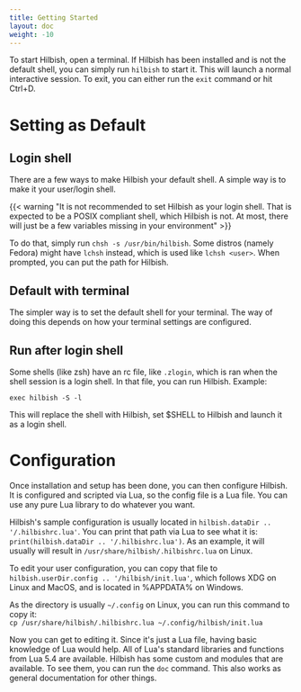 ```yaml
---
title: Getting Started
layout: doc
weight: -10
---
```


To start Hilbish, open a terminal. If Hilbish has been installed and is not the
default shell, you can simply run `hilbish` to start it. This will launch
a normal interactive session.
To exit, you can either run the `exit` command or hit Ctrl+D.

# Setting as Default
## Login shell
There are a few ways to make Hilbish your default shell. A simple way is 
to make it your user/login shell.

{{< warning "It is not recommended to set Hilbish as your login shell. That is expected to be a 
POSIX compliant shell, which Hilbish is not. At most, there will just be a 
few variables missing in your environment" >}}

To do that, simply run `chsh -s /usr/bin/hilbish`.
Some distros (namely Fedora) might have `lchsh` instead, which is used like `lchsh <user>`.
When prompted, you can put the path for Hilbish.

## Default with terminal
The simpler way is to set the default shell for your terminal. The way of 
doing this depends on how your terminal settings are configured.

## Run after login shell
Some shells (like zsh) have an rc file, like `.zlogin`, which is ran when the shell session
is a login shell. In that file, you can run Hilbish. Example:

```
exec hilbish -S -l
```

This will replace the shell with Hilbish, set $SHELL to Hilbish and launch it as a login shell.

# Configuration
Once installation and setup has been done, you can then configure Hilbish.
It is configured and scripted via Lua, so the config file is a Lua file.
You can use any pure Lua library to do whatever you want.

Hilbish's sample configuration is usually located in `hilbish.dataDir .. '/.hilbishrc.lua'`.
You can print that path via Lua to see what it is: `print(hilbish.dataDir .. '/.hilbishrc.lua')`.
As an example, it will usually will result in `/usr/share/hilbish/.hilbishrc.lua` on Linux.

To edit your user configuration, you can copy that file to `hilbish.userDir.config .. '/hilbish/init.lua'`,
which follows XDG on Linux and MacOS, and is located in %APPDATA% on Windows.

As the directory is usually `~/.config` on Linux, you can run this command to copy it:  
`cp /usr/share/hilbish/.hilbishrc.lua ~/.config/hilbish/init.lua`

Now you can get to editing it. Since it's just a Lua file, having basic
knowledge of Lua would help. All of Lua's standard libraries and functions
from Lua 5.4 are available. Hilbish has some custom and modules that are
available. To see them, you can run the `doc` command. This also works as
general documentation for other things.
